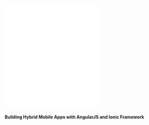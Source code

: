 <img src="resources/ionic-logo.png" class="logo" width="296" height="331">
<h4>Building Hybrid Mobile Apps with AngularJS and Ionic Framework</h4>

<!-- # Reveal.js and Yeoman is Awesomeness

From the terminal, pop in:

  ```yo reveal:slide "Slide Title"```

Available options:

 ```--markdown --attributes --notes``` -->
